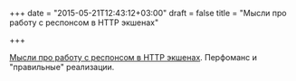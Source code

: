 +++
date = "2015-05-21T12:43:12+03:00"
draft = false
title = "Мысли про работу с респонсом в HTTP экшенах"

+++

<p><a href="http://blog.fraixed.es/2015/05/20/thoughts-about-golang-action-responses/">Мысли про работу с респонсом в HTTP экшенах</a>. Перфоманс и &quot;правильные&quot;&nbsp;реализации.</p>

